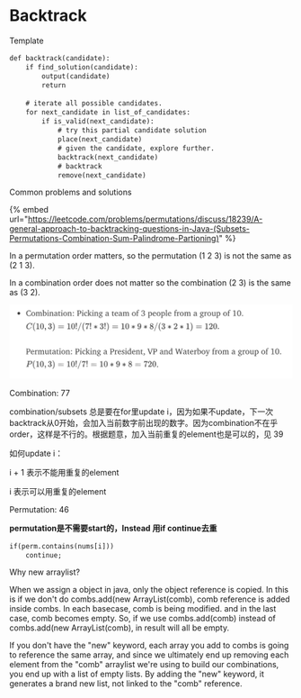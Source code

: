# Backtrack

Template

```
def backtrack(candidate):
    if find_solution(candidate):
        output(candidate)
        return
    
    # iterate all possible candidates.
    for next_candidate in list_of_candidates:
        if is_valid(next_candidate):
            # try this partial candidate solution
            place(next_candidate)
            # given the candidate, explore further.
            backtrack(next_candidate)
            # backtrack
            remove(next_candidate)
```

Common problems and solutions

{% embed url="https://leetcode.com/problems/permutations/discuss/18239/A-general-approach-to-backtracking-questions-in-Java-(Subsets-Permutations-Combination-Sum-Palindrome-Partioning)" %}

In a permutation order matters, so the permutation (1 2 3) is not the same as (2 1 3).&#x20;

In a combination order does not matter so the combination (2 3) is the same as (3 2).

![](<../../.gitbook/assets/image (39) (2).png>)



Combination: 77

combination/subsets 总是要在for里update i，因为如果不update，下一次backtrack从0开始，会加入当前数字前出现的数字。因为combination不在乎order，这样是不行的。根据题意，加入当前重复的element也是可以的，见 39

如何update i：

i + 1 表示不能用重复的element

i 表示可以用重复的element





Permutation: 46

**permutation是不需要start的，Instead 用if continue去重**

```
if(perm.contains(nums[i]))
    continue;
```



Why new arraylist?

When we assign a object in java, only the object reference is copied. In this is if we don't do combs.add(new ArrayList(comb), comb reference is added inside combs. In each basecase, comb is being modified. and in the last case, comb becomes empty. So, if we use combs.add(comb) instead of combs.add(new ArrayList(comb), in result will all be empty.



If you don't have the "new" keyword, each array you add to combs is going to reference the same array, and since we ultimately end up removing each element from the "comb" arraylist we're using to build our combinations, you end up with a list of empty lists. By adding the "new" keyword, it generates a brand new list, not linked to the "comb" reference.
